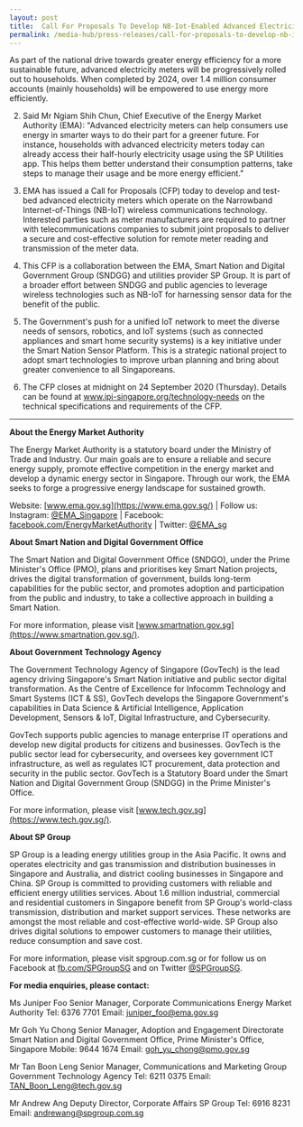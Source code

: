 ```yaml
---
layout: post
title:  Call For Proposals To Develop NB-Iot-Enabled Advanced Electricity Meters
permalink: /media-hub/press-releases/call-for-proposals-to-develop-nb-iot-enabled-advanced-electricity-meters
---
```


As part of the national drive towards greater energy efficiency for a more sustainable future, advanced electricity meters will be progressively rolled out to households. When completed by 2024, over 1.4 million consumer accounts (mainly households) will be empowered to use energy more efficiently.

2. Said Mr Ngiam Shih Chun, Chief Executive of the Energy Market Authority (EMA): "Advanced electricity meters can help consumers use energy in smarter ways to do their part for a greener future. For instance, households with advanced electricity meters today can already access their half-hourly electricity usage using the SP Utilities app. This helps them better understand their consumption patterns, take steps to manage their usage and be more energy efficient."

3. EMA has issued a Call for Proposals (CFP) today to develop and test-bed advanced electricity meters which operate on the Narrowband Internet-of-Things (NB-IoT) wireless communications technology. Interested parties such as meter manufacturers are required to partner with telecommunications companies to submit joint proposals to deliver a secure and cost-effective solution for remote meter reading and transmission of the meter data.

4. This CFP is a collaboration between the EMA, Smart Nation and Digital Government Group (SNDGG) and utilities provider SP Group. It is part of a broader effort between SNDGG and public agencies to leverage wireless technologies such as NB-IoT for harnessing sensor data for the benefit of the public.

5. The Government's push for a unified IoT network to meet the diverse needs of sensors, robotics, and IoT systems (such as connected appliances and smart home security systems) is a key initiative under the Smart Nation Sensor Platform. This is a strategic national project to adopt smart technologies to improve urban planning and bring about greater convenience to all Singaporeans.

6. The CFP closes at midnight on 24 September 2020 (Thursday). Details can be found at  www.ipi-singapore.org/technology-needs on the technical specifications and requirements of the CFP.

---

**About the Energy Market Authority**

The Energy Market Authority is a statutory board under the Ministry of Trade and Industry. Our main goals are to ensure a reliable and secure energy supply, promote effective competition in the energy market and develop a dynamic energy sector in Singapore. Through our work, the EMA seeks to forge a progressive energy landscape for sustained growth.

Website: [www.ema.gov.sg](https://www.ema.gov.sg/) | Follow us: Instagram: [@EMA_Singapore](https://www.instagram.com/EMA_Singapore/) | Facebook: [facebook.com/EnergyMarketAuthority](https://www.facebook.com/EnergyMarketAuthority) | Twitter: [@EMA_sg](https://twitter.com/EMA_sg)

**About Smart Nation and Digital Government Office**

The Smart Nation and Digital Government Office (SNDGO), under the Prime Minister's Office (PMO), plans and prioritises key Smart Nation projects, drives the digital transformation of government, builds long-term capabilities for the public sector, and promotes adoption and participation from the public and industry, to take a collective approach in building a Smart Nation.

For more information, please visit [www.smartnation.gov.sg](https://www.smartnation.gov.sg/).

**About Government Technology Agency**

The Government Technology Agency of Singapore (GovTech) is the lead agency driving Singapore's Smart Nation initiative and public sector digital transformation.  As the Centre of Excellence for Infocomm Technology and Smart Systems (ICT & SS), GovTech develops the Singapore Government's capabilities in Data Science & Artificial Intelligence, Application Development, Sensors & IoT, Digital Infrastructure, and Cybersecurity.

GovTech supports public agencies to manage enterprise IT operations and develop new digital products for citizens and businesses. GovTech is the public sector lead for cybersecurity, and oversees key government ICT infrastructure, as well as regulates ICT procurement, data protection and security in the public sector. GovTech is a Statutory Board under the Smart Nation and Digital Government Group (SNDGG) in the Prime Minister's Office.

For more information, please visit [www.tech.gov.sg](https://www.tech.gov.sg/).

**About SP Group**

SP Group is a leading energy utilities group in the Asia Pacific. It owns and operates electricity and gas transmission and distribution businesses in Singapore and Australia, and district cooling businesses in Singapore and China. SP Group is committed to providing customers with reliable and efficient energy utilities services. About 1.6 million industrial, commercial and residential customers in Singapore benefit from SP Group's world-class transmission, distribution and market support services. These networks are amongst the most reliable and cost-effective world-wide. SP Group also drives digital solutions to empower customers to manage their utilities, reduce consumption and save cost.

For more information, please visit spgroup.com.sg or for follow us on Facebook at [fb.com/SPGroupSG](https://www.facebook.com/SPGroupSG/) and on Twitter [@SPGroupSG](https://twitter.com/spgroupsg).

**For media enquiries, please contact:**

Ms Juniper Foo
Senior Manager, Corporate Communications
Energy Market Authority
Tel: 6376 7701
Email: [juniper_foo@ema.gov.sg](mailto:juniper_foo@ema.gov.sg)

Mr Goh Yu Chong
Senior Manager, Adoption and Engagement Directorate
Smart Nation and Digital Government Office, Prime Minister's Office, Singapore
Mobile: 9644 1674
Email: [goh_yu_chong@pmo.gov.sg](mailto:goh_yu_chong@pmo.gov.sg)

Mr Tan Boon Leng
Senior Manager, Communications and Marketing Group
Government Technology Agency
Tel: 6211 0375
Email: [TAN_Boon_Leng@tech.gov.sg](mailto:TAN_Boon_Leng@tech.gov.sg)

Mr Andrew Ang
Deputy Director, Corporate Affairs
SP Group
Tel: 6916 8231
Email: [andrewang@spgroup.com.sg](mailto:andrewang@spgroup.com.sg)
